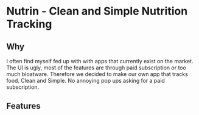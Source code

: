 # Nutrin - Clean and Simple Nutrition Tracking
## Why 
I often find myself fed up with with apps that currently exist on the market. The UI is ugly, most of the features are through paid subscription or too much bloatware. Therefore we decided to make our own app that tracks food. Clean and Simple. No annoying pop ups asking for a paid subscription.
## Features 
